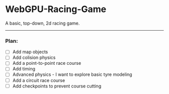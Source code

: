 # WebGPU-Racing-Game
A basic, top-down, 2d racing game.

---

### Plan:
- [ ] Add map objects
- [ ] Add colision physics
- [ ] Add a point-to-point race course
- [ ] Add timing
- [ ] Advanced physics - I want to explore basic tyre modeling
- [ ] Add a circuit race course
- [ ] Add checkpoints to prevent course cutting
